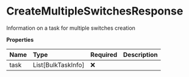 # CreateMultipleSwitchesResponse

Information on a task for multiple switches creation

**Properties**

| Name | Type               | Required | Description |
| :--- | :----------------- | :------- | :---------- |
| task | List[BulkTaskInfo] | ❌       |             |

<!-- This file was generated by liblab | https://liblab.com/ -->
